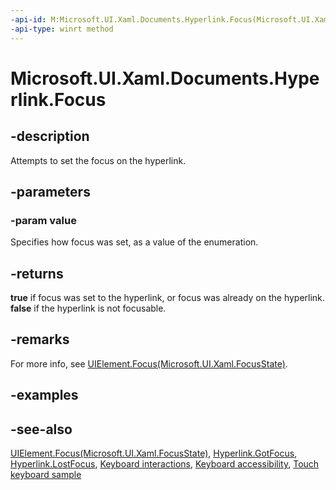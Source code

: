 ```yaml
---
-api-id: M:Microsoft.UI.Xaml.Documents.Hyperlink.Focus(Microsoft.UI.Xaml.FocusState)
-api-type: winrt method
---
```


<!-- Method syntax.
public bool Hyperlink.Focus(FocusState value)
-->

# Microsoft.UI.Xaml.Documents.Hyperlink.Focus

## -description

Attempts to set the focus on the hyperlink.

## -parameters

### -param value

Specifies how focus was set, as a value of the enumeration.

## -returns

**true** if focus was set to the hyperlink, or focus was already on the hyperlink. **false** if the hyperlink is not focusable.

## -remarks

For more info, see [UIElement.Focus(Microsoft.UI.Xaml.FocusState)](../microsoft.ui.xaml/uielement_focus_1914077590.md).

## -examples

## -see-also

[UIElement.Focus(Microsoft.UI.Xaml.FocusState)](../microsoft.ui.xaml/uielement_focus_1914077590.md), [Hyperlink.GotFocus](hyperlink_gotfocus.md), [Hyperlink.LostFocus](hyperlink_lostfocus.md), [Keyboard interactions](/windows/uwp/input-and-devices/keyboard-interactions), [Keyboard accessibility](/windows/uwp/accessibility/keyboard-accessibility), [Touch keyboard sample](https://github.com/Microsoft/Windows-universal-samples/tree/master/Samples/TouchKeyboard)
